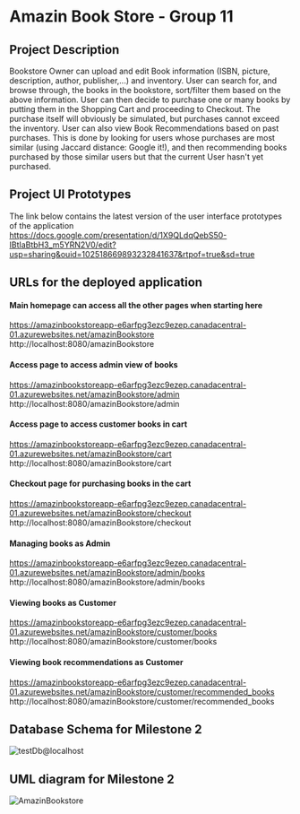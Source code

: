 # Amazin Book Store - Group 11

## Project Description
Bookstore Owner can upload and edit Book information (ISBN, picture, description, author, publisher,...) and inventory. User can search for, and browse through, the books in the bookstore, sort/filter them based on the above information. User can then decide to purchase one or many books by putting them in the Shopping Cart and proceeding to Checkout. The purchase itself will obviously be simulated, but purchases cannot exceed the inventory. User can also view Book Recommendations based on past purchases. This is done by looking for users whose purchases are most similar (using Jaccard distance: Google it!), and then recommending books purchased by those similar users but that the current User hasn't yet purchased.

## Project UI Prototypes
The link below contains the latest version of the user interface prototypes of the application
https://docs.google.com/presentation/d/1X9QLdqQebS50-IBtIaBtbH3_m5YRN2V0/edit?usp=sharing&ouid=102518669893232841637&rtpof=true&sd=true

## URLs for the deployed application
#### Main homepage can access all the other pages when starting here
https://amazinbookstoreapp-e6arfpg3ezc9ezep.canadacentral-01.azurewebsites.net/amazinBookstore
http://localhost:8080/amazinBookstore
#### Access page to access admin view of books
https://amazinbookstoreapp-e6arfpg3ezc9ezep.canadacentral-01.azurewebsites.net/amazinBookstore/admin
http://localhost:8080/amazinBookstore/admin
#### Access page to access customer books in cart
https://amazinbookstoreapp-e6arfpg3ezc9ezep.canadacentral-01.azurewebsites.net/amazinBookstore/cart
http://localhost:8080/amazinBookstore/cart
#### Checkout page for purchasing books in the cart
https://amazinbookstoreapp-e6arfpg3ezc9ezep.canadacentral-01.azurewebsites.net/amazinBookstore/checkout
http://localhost:8080/amazinBookstore/checkout
#### Managing books as Admin
https://amazinbookstoreapp-e6arfpg3ezc9ezep.canadacentral-01.azurewebsites.net/amazinBookstore/admin/books
http://localhost:8080/amazinBookstore/admin/books
#### Viewing books as Customer
https://amazinbookstoreapp-e6arfpg3ezc9ezep.canadacentral-01.azurewebsites.net/amazinBookstore/customer/books
http://localhost:8080/amazinBookstore/customer/books
#### Viewing book recommendations as Customer
https://amazinbookstoreapp-e6arfpg3ezc9ezep.canadacentral-01.azurewebsites.net/amazinBookstore/customer/recommended_books
http://localhost:8080/amazinBookstore/customer/recommended_books

## Database Schema for Milestone 2
![testDb@localhost](https://github.com/user-attachments/assets/597919f5-5b87-4937-9692-54e761a45b16)
## UML diagram for Milestone 2
![AmazinBookstore](https://github.com/user-attachments/assets/da5afb4f-2b0d-41eb-99e9-e0bb5cdc88ec)
